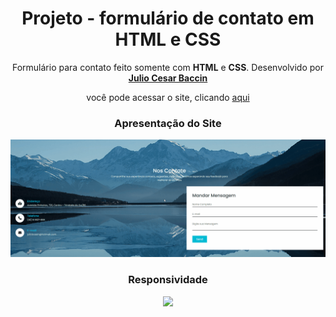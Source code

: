 <h1 align="center">
 Projeto - formulário de contato em HTML e CSS
</h1>

<p align="center">
 Formulário para contato feito somente com <strong>HTML</strong> e <strong>CSS</strong>. Desenvolvido por <a target="_blank" rel="external" href="https://github.com/juliobaccin/"><strong>Julio Cesar Baccin</strong></a>
 </p>
 
 <p align="center">
 você pode acessar o site, clicando <a href="https://juliobaccin.github.io/Projeto-Nos-contate-formulario/">aqui</a>
</p>

 <div align="center">
  <h3>
    Apresentação do Site
  </h3> 
<img src="https://github.com/juliobaccin/Porjeto-Nos-contate-formulario/blob/main/Site.gif">
   <h3>
    Responsividade
  </h3> 
<img src="https://github.com/juliobaccin/Porjeto-Nos-contate-formulario/blob/main/responsividade.gif">
</div>
